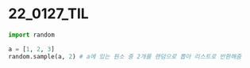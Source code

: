 # 22_0127_TIL

```python
import random

a = [1, 2, 3]
random.sample(a, 2) # a에 있는 원소 중 2개를 랜덤으로 뽑아 리스트로 반환해줌
```

